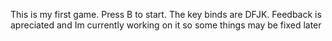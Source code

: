 This is my first game. Press B to start. The key binds are DFJK. Feedback is apreciated and Im currently working on it so some things may be fixed later
